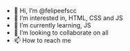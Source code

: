 - 👋 Hi, I’m @felipeefscc
- 👀 I’m interested in, HTML, CSS and JS
- 🌱 I’m currently learning, JS
- 💞️ I’m looking to collaborate on all
- 📫 How to reach me 

<!---
felipeefscc/felipeefscc is a ✨ special ✨ repository because its `README.md` (this file) appears on your GitHub profile.
You can click the Preview link to take a look at your changes.
--->
